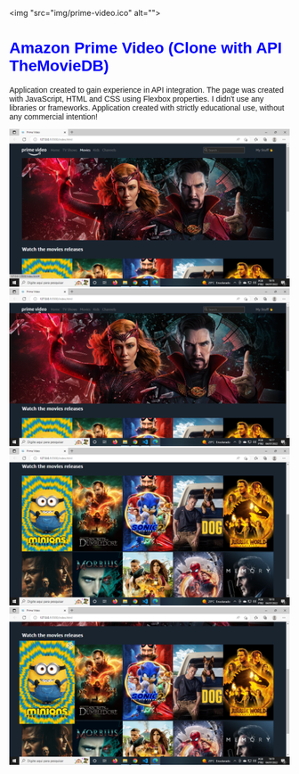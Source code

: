 <img "src="img/prime-video.ico" alt="">

<h1 style="font-family: Arial; color:blue">Amazon Prime Video (Clone with API TheMovieDB)</h1>

<p style="font-family: Arial">Application created to gain experience in API integration.
The page was created with JavaScript, HTML and CSS using Flexbox properties. I didn't use any libraries or frameworks.
Application created with strictly educational use, without any commercial intention!</p>

<img src="img-final-design/prime1.png" alt="print-1">
<img src="img-final-design/prime2.png" alt="print-2">
<img src="img-final-design/prime3.png" alt="print-3">
<img src="img-final-design/prime4.png" alt="print-4">


